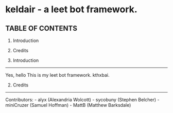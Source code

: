 keldair - a leet bot framework.
===============================

TABLE OF CONTENTS
-----------------
   1. Introduction
   2. Credits

1. Introduction
----------------

   Yes, hello
   This is my leet bot framework.
   kthxbai.

2. Credits
-----------

   Contributors:
      - alyx (Alexandria Wolcott)
      - sycobuny (Stephen Belcher)
      - miniCruzer (Samuel Hoffman)
      - MattB (Matthew Barksdale)
